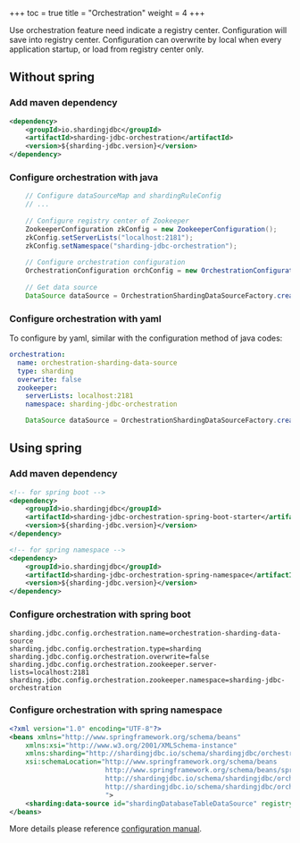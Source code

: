 +++
toc = true
title = "Orchestration"
weight = 4
+++

Use orchestration feature need indicate a registry center. Configuration will save into registry center. Configuration can overwrite by local when every application startup, or load from registry center only.  

## Without spring

### Add maven dependency

```xml
<dependency>
    <groupId>io.shardingjdbc</groupId>
    <artifactId>sharding-jdbc-orchestration</artifactId>
    <version>${sharding-jdbc.version}</version>
</dependency>
```

### Configure orchestration with java

```java
    // Configure dataSourceMap and shardingRuleConfig
    // ...
    
    // Configure registry center of Zookeeper
    ZookeeperConfiguration zkConfig = new ZookeeperConfiguration();
    zkConfig.setServerLists("localhost:2181");
    zkConfig.setNamespace("sharding-jdbc-orchestration");
    
    // Configure orchestration configuration
    OrchestrationConfiguration orchConfig = new OrchestrationConfiguration("orchestration-sharding-data-source", zkConfig, false, OrchestrationConfiguration.SHARDING);
    
    // Get data source
    DataSource dataSource = OrchestrationShardingDataSourceFactory.createDataSource(dataSourceMap, shardingRuleConfig, new ConcurrentHashMap(), new Properties());
```

### Configure orchestration with yaml

To configure by yaml, similar with the configuration method of java codes:

```yaml
orchestration:
  name: orchestration-sharding-data-source
  type: sharding
  overwrite: false
  zookeeper:
    serverLists: localhost:2181
    namespace: sharding-jdbc-orchestration
```

```java
    DataSource dataSource = OrchestrationShardingDataSourceFactory.createDataSource(yamlFile);
```

## Using spring

### Add maven dependency

```xml
<!-- for spring boot -->
<dependency>
    <groupId>io.shardingjdbc</groupId>
    <artifactId>sharding-jdbc-orchestration-spring-boot-starter</artifactId>
    <version>${sharding-jdbc.version}</version>
</dependency>

<!-- for spring namespace -->
<dependency>
    <groupId>io.shardingjdbc</groupId>
    <artifactId>sharding-jdbc-orchestration-spring-namespace</artifactId>
    <version>${sharding-jdbc.version}</version>
</dependency>
```

### Configure orchestration with spring boot

```properties
sharding.jdbc.config.orchestration.name=orchestration-sharding-data-source
sharding.jdbc.config.orchestration.type=sharding
sharding.jdbc.config.orchestration.overwrite=false
sharding.jdbc.config.orchestration.zookeeper.server-lists=localhost:2181
sharding.jdbc.config.orchestration.zookeeper.namespace=sharding-jdbc-orchestration
```

### Configure orchestration with spring namespace

```xml
<?xml version="1.0" encoding="UTF-8"?>
<beans xmlns="http://www.springframework.org/schema/beans"
    xmlns:xsi="http://www.w3.org/2001/XMLSchema-instance" 
    xmlns:sharding="http://shardingjdbc.io/schema/shardingjdbc/orchestration/sharding" 
    xsi:schemaLocation="http://www.springframework.org/schema/beans 
                        http://www.springframework.org/schema/beans/spring-beans.xsd
                        http://shardingjdbc.io/schema/shardingjdbc/orchestration/sharding 
                        http://shardingjdbc.io/schema/shardingjdbc/orchestration/sharding/sharding.xsd
                        ">
    <sharding:data-source id="shardingDatabaseTableDataSource" registry-center-ref="regCenter" />
</beans>
```

More details please reference [configuration manual](/06-sharding-jdbc/configuration/).
